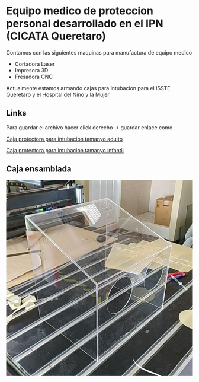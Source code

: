 # Equipo medico de proteccion personal desarrollado en el IPN (CICATA Queretaro)


Contamos con las siguientes maquinas para manufactura de equipo medico

+ Cortadora Laser
+ Impresora 3D
+ Fresadora CNC


Actualmente estamos armando cajas para intubacion para el ISSTE Queretaro y el Hospital del Nino y la Mujer

## Links

Para guardar el archivo hacer click derecho -> guardar enlace como



[Caja protectora para intubacion tamanyo adulto](https://github.com/CICATA/covid19/raw/master/caja_covid_rampa_adulto.dxf)


[Caja protectora para intubacion tamanyo infantil](https://github.com/CICATA/covid19/raw/master/caja_covid_rampa_infantil.dxf)


## Caja ensamblada

![ensamblada](https://github.com/CICATA/covid19/blob/master/terminada.jpg)
